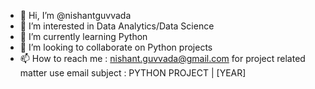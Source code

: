 - 👋 Hi, I’m @nishantguvvada
- 👀 I’m interested in Data Analytics/Data Science
- 🌱 I’m currently learning Python
- 💞️ I’m looking to collaborate on Python projects
- 📫 How to reach me : nishant.guvvada@gmail.com for project related matter use email subject : PYTHON PROJECT | [YEAR]

<!---
nishantguvvada/nishantguvvada is a ✨ special ✨ repository because its `README.md` (this file) appears on your GitHub profile.
You can click the Preview link to take a look at your changes.
--->
